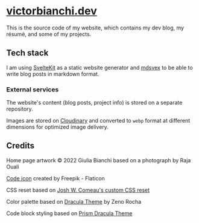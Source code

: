 # [victorbianchi.dev](https://victorbianchi.dev)

This is the source code of my website, which contains my dev blog, my résumé, and some of my projects.

## Tech stack

I am using [SvelteKit](https://kit.svelte.dev/) as a static website generator and [mdsvex](https://mdsvex.com/) to be able to write blog posts in markdown format.

### External services

The website's content (blog posts, project info) is stored on a separate repository.

Images are stored on [Cloudinary](https://cloudinary.com/) and converted to `webp` format at different dimensions for optimized image delivery.

## Credits

Home page artwork © 2022 Giulia Bianchi based on a photograph by Raja Ouali

[Code icon](https://www.flaticon.com/free-icons/code) created by Freepik - Flaticon

CSS reset based on [Josh W. Comeau's custom CSS reset](https://www.joshwcomeau.com/css/custom-css-reset/)

Color palette based on [Dracula Theme](https://draculatheme.com/) by Zeno Rocha

Code block styling based on [Prism Dracula Theme](https://github.com/PrismJS/prism-themes/blob/master/themes/prism-dracula.css)

